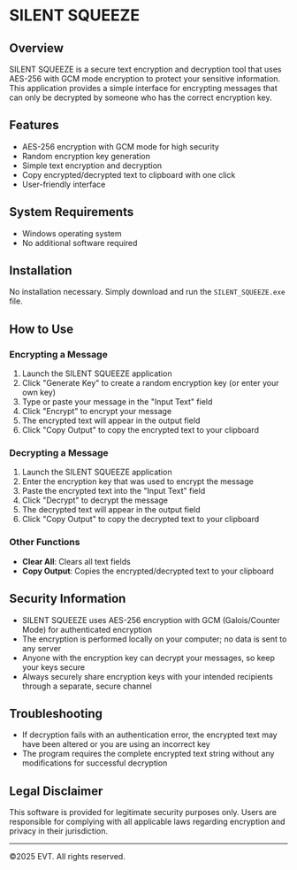 # SILENT SQUEEZE

## Overview
SILENT SQUEEZE is a secure text encryption and decryption tool that uses AES-256 with GCM mode encryption to protect your sensitive information. This application provides a simple interface for encrypting messages that can only be decrypted by someone who has the correct encryption key.

## Features
- AES-256 encryption with GCM mode for high security
- Random encryption key generation
- Simple text encryption and decryption
- Copy encrypted/decrypted text to clipboard with one click
- User-friendly interface

## System Requirements
- Windows operating system
- No additional software required

## Installation
No installation necessary. Simply download and run the `SILENT_SQUEEZE.exe` file.

## How to Use

### Encrypting a Message
1. Launch the SILENT SQUEEZE application
2. Click "Generate Key" to create a random encryption key (or enter your own key)
3. Type or paste your message in the "Input Text" field
4. Click "Encrypt" to encrypt your message
5. The encrypted text will appear in the output field
6. Click "Copy Output" to copy the encrypted text to your clipboard

### Decrypting a Message
1. Launch the SILENT SQUEEZE application
2. Enter the encryption key that was used to encrypt the message
3. Paste the encrypted text into the "Input Text" field
4. Click "Decrypt" to decrypt the message
5. The decrypted text will appear in the output field
6. Click "Copy Output" to copy the decrypted text to your clipboard

### Other Functions
- **Clear All**: Clears all text fields
- **Copy Output**: Copies the encrypted/decrypted text to your clipboard

## Security Information
- SILENT SQUEEZE uses AES-256 encryption with GCM (Galois/Counter Mode) for authenticated encryption
- The encryption is performed locally on your computer; no data is sent to any server
- Anyone with the encryption key can decrypt your messages, so keep your keys secure
- Always securely share encryption keys with your intended recipients through a separate, secure channel

## Troubleshooting
- If decryption fails with an authentication error, the encrypted text may have been altered or you are using an incorrect key
- The program requires the complete encrypted text string without any modifications for successful decryption

## Legal Disclaimer
This software is provided for legitimate security purposes only. Users are responsible for complying with all applicable laws regarding encryption and privacy in their jurisdiction.

---

©2025 EVT. All rights reserved.
